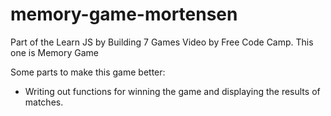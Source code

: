 # memory-game-mortensen
Part of the Learn JS by Building 7 Games Video by Free Code Camp. This one is Memory Game

Some parts to make this game better:
* Writing out functions for winning the game and displaying the results of matches.